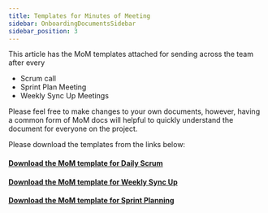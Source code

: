 ```yaml
---
title: Templates for Minutes of Meeting
sidebar: OnboardingDocumentsSidebar
sidebar_position: 3
---
```


This article has the MoM templates attached for sending across the team after every

- Scrum call
- Sprint Plan Meeting
- Weekly Sync Up Meetings

Please feel free to make changes to your own documents, however, having a common form of MoM docs will helpful to quickly understand the document for everyone on the project.

Please download the templates from the links below:

#### <a href="/dna-kb/static/files/dna-knowledge-base/documentation-templates/minutes-of-meeting-daily-scrum.docx" download>Download the MoM template for Daily Scrum</a>

#### <a href="/dna-kb/static/files/dna-knowledge-base/documentation-templates/minutes-of-meeting-weekly-sync-up.docx" download>Download the MoM template for Weekly Sync Up</a>

#### <a href="/dna-kb/static/files/dna-knowledge-base/documentation-templates/minutes-of-meeting-sprint-planning.docx" download>Download the MoM template for Sprint Planning</a>